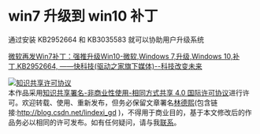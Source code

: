 
# win7 升级到 win10 补丁

通过安装 KB2952664 和 KB3035583 就可以协助用户升级系统

<!--more-->


<!-- 发布 -->

[微软再发Win7补丁：强推升级Win10-微软,Windows 7,升级,Windows 10,补丁,KB2952664, ——快科技(驱动之家旗下媒体)--科技改变未来](https://news.mydrivers.com/1/466/466045.htm )





<a rel="license" href="http://creativecommons.org/licenses/by-nc-sa/4.0/"><img alt="知识共享许可协议" style="border-width:0" src="https://licensebuttons.net/l/by-nc-sa/4.0/88x31.png" /></a><br />本作品采用<a rel="license" href="http://creativecommons.org/licenses/by-nc-sa/4.0/">知识共享署名-非商业性使用-相同方式共享 4.0 国际许可协议</a>进行许可。欢迎转载、使用、重新发布，但务必保留文章署名[林德熙](http://blog.csdn.net/lindexi_gd)(包含链接:http://blog.csdn.net/lindexi_gd )，不得用于商业目的，基于本文修改后的作品务必以相同的许可发布。如有任何疑问，请与我[联系](mailto:lindexi_gd@163.com)。